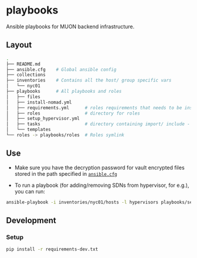 # playbooks

Ansible playbooks for MUON backend infrastructure.

## Layout
```bash
.
├── README.md
├── ansible.cfg    # Global ansible config
├── collections
├── inventories    # Contains all the host/ group specific vars 
│   └── nyc01
├── playbooks      # All playbooks and roles
│   ├── files
│   ├── install-nomad.yml
│   ├── requirements.yml      # roles requirements that needs to be installed
│   ├── roles                 # directory for roles
│   ├── setup_hypervisor.yml
│   ├── tasks                 # directory containing import/ include - able tasks
│   └── templates
└── roles -> playbooks/roles  # Roles symlink
```

## Use
- Make sure you have the decryption password for vault encrypted files
stored in the path specified in [`ansible.cfg`](ansible.cfg)

- To run a playbook (for adding/removing SDNs from hypervisor, for e.g.), you can run:
```bash
ansible-playbook -i inventories/nyc01/hosts -l hypervisors playbooks/setup_hypervisor.yml -t sdn
```

## Development

### Setup
```bash
pip install -r requirements-dev.txt
```
